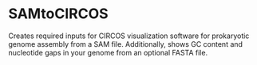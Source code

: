 SAMtoCIRCOS
===========

Creates required inputs for CIRCOS visualization software for prokaryotic genome assembly from a SAM file. Additionally, shows GC content and nucleotide gaps in your genome from an optional FASTA file.
